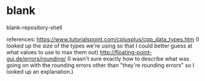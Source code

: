 # blank
blank-repository-shell

references:
https://www.tutorialspoint.com/cplusplus/cpp_data_types.htm
(I looked up the size of the types we're using so that I could better guess at what values to use to max them out)
http://floating-point-gui.de/errors/rounding/
(I wasn't sure exactly how to describe what was going on with the rounding errors other than "they're rounding errors" so I looked up an explanation.)